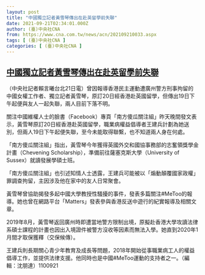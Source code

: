 ```yaml
---
layout: post
title: "中國獨立記者黃雪琴傳出在赴英留學前失聯"
date: 2021-09-21T02:34:01.000Z
author: (臺)中央社CNA
from: https://www.cna.com.tw/news/acn/202109210033.aspx
tags: [ (臺)中央社CNA ]
categories: [ (臺)中央社CNA ]
---
```

<!--1632191641000-->
[中國獨立記者黃雪琴傳出在赴英留學前失聯](https://www.cna.com.tw/news/acn/202109210033.aspx)
------

<div>
<div></div><div class="paragraph"><p>（中央社記者賴言曦台北21日電）曾因報導香港民主運動遭廣州警方刑事拘留的中國女權工作者、獨立記者黃雪琴，原訂20日經香港赴英國留學，但傳出19日下午起便與友人一起失聯，兩人目前下落不明。</p><p>關注中國維權人士的臉書（Facebook）專頁「南方傻瓜關注組」昨天晚間發文表示，黃雪琴原訂20日經香港赴英國留學，職業病權益倡導者王建兵計劃為她送別，但兩人19日下午起便失聯，至今未能取得聯繫，也不知道兩人身在何處。</p><p>「南方傻瓜關注組」指出，黃雪琴今年獲得英國外交和國協事務部的志奮領獎學金計畫（Chevening Scholarship），準備前往薩塞克斯大學（University of Sussex）就讀發展學碩士班。</p><p>「南方傻瓜關注組」也引述知情人士透露，王建兵可能被以「煽動顛覆國家政權」罪調查拘留，主因涉及他在家中的友人日常聚會。</p><p>黃雪琴曾協助揭發多起中國大學教授性騷擾的事件，發表多篇關注#MeToo的報導。她也曾在網路平台「Matters」發表參與香港反送中遊行的紀實報導及相關文章。</p><p>2019年8月，黃雪琴返回廣州時即遭當地警方限制出境，原擬赴香港大學攻讀法律系碩士課程的計畫也因出入境證件被警方沒收等因素而無法入學。她直到2020年1月間才取保獲釋（交保候傳）。</p><p>王建兵則長期關心青少年教育及成長等問題，2018年開始從事職業病工人的權益倡導工作，並提供法律支援。他同時也是中國#MeToo運動的支持者之一。（編輯：沈朋達）1100921</p></div>
</div>
